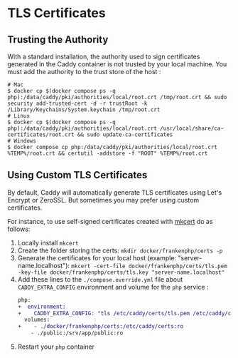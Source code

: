 # TLS Certificates

## Trusting the Authority

With a standard installation, the authority used to sign certificates generated in the Caddy container is not trusted by your local machine.
You must add the authority to the trust store of the host :

```
# Mac
$ docker cp $(docker compose ps -q php):/data/caddy/pki/authorities/local/root.crt /tmp/root.crt && sudo security add-trusted-cert -d -r trustRoot -k /Library/Keychains/System.keychain /tmp/root.crt
# Linux
$ docker cp $(docker compose ps -q php):/data/caddy/pki/authorities/local/root.crt /usr/local/share/ca-certificates/root.crt && sudo update-ca-certificates
# Windows
$ docker compose cp php:/data/caddy/pki/authorities/local/root.crt %TEMP%/root.crt && certutil -addstore -f "ROOT" %TEMP%/root.crt
```


## Using Custom TLS Certificates

By default, Caddy will automatically generate TLS certificates using Let's Encrypt or ZeroSSL.
But sometimes you may prefer using custom certificates.

For instance, to use self-signed certificates created with [mkcert](https://github.com/FiloSottile/mkcert) do as follows:

1. Locally install `mkcert`
2. Create the folder storing the certs: 
   `mkdir docker/frankenphp/certs -p`
3. Generate the certificates for your local host (example: "server-name.localhost"):
   `mkcert -cert-file docker/frankenphp/certs/tls.pem -key-file docker/frankenphp/certs/tls.key "server-name.localhost"`
4. Add these lines to the `./compose.override.yml` file about `CADDY_EXTRA_CONFIG` environment and volume for the `php` service :
    ```diff
    php:
    +  environment:
    +    CADDY_EXTRA_CONFIG: "tls /etc/caddy/certs/tls.pem /etc/caddy/certs/tls.key"
      volumes:
    +    - ./docker/frankenphp/certs:/etc/caddy/certs:ro
        - ./public:/srv/app/public:ro
    ```
5. Restart your `php` container
